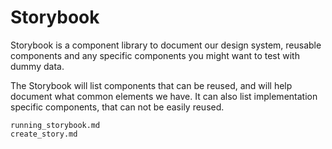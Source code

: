 # Storybook

Storybook is a component library to document our design system, reusable
components and any specific components you might want to test with dummy data.

The Storybook will list components that can be reused, and will help document
what common elements we have. It can also list implementation specific
components, that can not be easily reused.

```{toctree}
running_storybook.md
create_story.md
```
